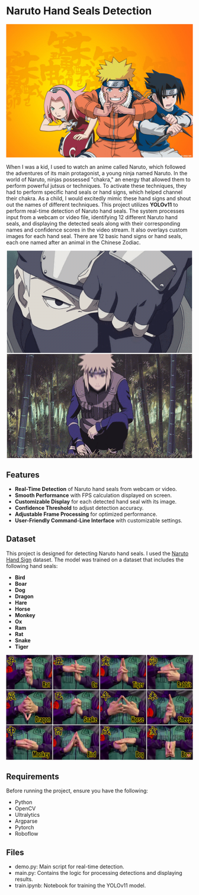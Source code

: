 # Naruto Hand Seals Detection


<img src="https://github.com/Jannat-Javed/Naruto-Hand-Seals-Detection/blob/main/pics/team%207.jpg" alt="team 7" width="600"/>

When I was a kid, I used to watch an anime called Naruto, which followed the adventures of its main protagonist, a young ninja named Naruto. In the world of Naruto, ninjas possessed "chakra," an energy that allowed them to perform powerful jutsus or techniques. To activate these techniques, they had to perform specific hand seals or hand signs, which helped channel their chakra. As a child, I would excitedly mimic these hand signs and shout out the names of different techniques.
This project utilizes **YOLOv11** to perform real-time detection of Naruto hand seals. The system processes input from a webcam or video file, identifying 12 different Naruto hand seals, and displaying the detected seals along with their corresponding names and confidence scores in the video stream. It also overlays custom images for each hand seal.
There are 12 basic hand signs or hand seals, each one named after an animal in the Chinese Zodiac.

<p align="center">
  <img src="https://github.com/Jannat-Javed/Naruto-Hand-Seals-Detection/blob/main/pics/Kakashi.gif" alt="GIF 1" width="500" style="display: inline-block;"/>
  <img src="https://github.com/Jannat-Javed/Naruto-Hand-Seals-Detection/blob/main/pics/Minato.gif" alt="GIF 2" width="500" style="display: inline-block;"/>
</p>




## Features

- **Real-Time Detection** of Naruto hand seals from webcam or video.
- **Smooth Performance** with FPS calculation displayed on screen.
- **Customizable Display** for each detected hand seal with its image.
- **Confidence Threshold** to adjust detection accuracy.
- **Adjustable Frame Processing** for optimized performance.
- **User-Friendly Command-Line Interface** with customizable settings.

## Dataset
This project is designed for detecting Naruto hand seals. I used the [Naruto Hand Sign](https://www.kaggle.com/datasets/vikranthkanumuru/naruto-hand-sign-dataset) dataset.
The model was trained on a dataset that includes the following hand seals:

- **Bird**
- **Boar**
- **Dog**
- **Dragon**
- **Hare**
- **Horse**
- **Monkey**
- **Ox**
- **Ram**
- **Rat**
- **Snake**
- **Tiger**

<img src="https://github.com/Jannat-Javed/Naruto-Hand-Seals-Detection/blob/main/pics/hand%20seals.png" alt="hand seals" width="600"/>


## Requirements

Before running the project, ensure you have the following:

- Python 
- OpenCV
- Ultralytics 
- Argparse
- Pytorch
- Roboflow


## Files
 - demo.py: Main script for real-time detection.
- main.py: Contains the logic for processing detections and displaying results.
- train.ipynb: Notebook for training the YOLOv11 model.



